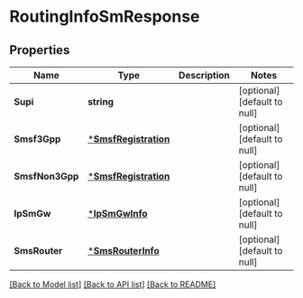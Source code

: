 # RoutingInfoSmResponse

## Properties
Name | Type | Description | Notes
------------ | ------------- | ------------- | -------------
**Supi** | **string** |  | [optional] [default to null]
**Smsf3Gpp** | [***SmsfRegistration**](SmsfRegistration.md) |  | [optional] [default to null]
**SmsfNon3Gpp** | [***SmsfRegistration**](SmsfRegistration.md) |  | [optional] [default to null]
**IpSmGw** | [***IpSmGwInfo**](IpSmGwInfo.md) |  | [optional] [default to null]
**SmsRouter** | [***SmsRouterInfo**](SmsRouterInfo.md) |  | [optional] [default to null]

[[Back to Model list]](../README.md#documentation-for-models) [[Back to API list]](../README.md#documentation-for-api-endpoints) [[Back to README]](../README.md)

